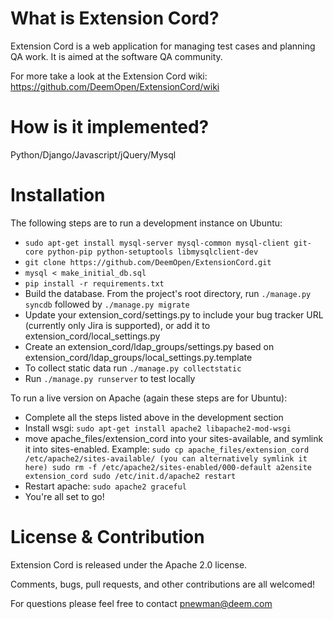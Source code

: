 # What is Extension Cord?

Extension Cord is a web application for managing test cases and planning QA work. It is aimed at the software QA community.

For more take a look at the Extension Cord wiki: https://github.com/DeemOpen/ExtensionCord/wiki

# How is it implemented?

Python/Django/Javascript/jQuery/Mysql

# Installation

The following steps are to run a development instance on Ubuntu:

* `sudo apt-get install mysql-server mysql-common mysql-client git-core python-pip python-setuptools libmysqlclient-dev`
* `git clone https://github.com/DeemOpen/ExtensionCord.git`
* `mysql < make_initial_db.sql`
* `pip install -r requirements.txt`
* Build the database. From the project's root directory, run `./manage.py syncdb` followed by `./manage.py migrate`
* Update your extension_cord/settings.py to include your bug tracker URL (currently only Jira is supported), or
  add it to extension_cord/local_settings.py
* Create an extension_cord/ldap_groups/settings.py based on
  extension_cord/ldap_groups/local_settings.py.template
* To collect static data run `./manage.py collectstatic`
* Run `./manage.py runserver` to test locally

To run a live version on Apache (again these steps are for Ubuntu):

* Complete all the steps listed above in the development section
* Install wsgi: `sudo apt-get install apache2 libapache2-mod-wsgi`
* move apache_files/extension_cord into your
  sites-available, and symlink it into sites-enabled. Example:
   `sudo cp apache_files/extension_cord /etc/apache2/sites-available/ (you can alternatively symlink it here)
    sudo rm -f /etc/apache2/sites-enabled/000-default
    a2ensite extension_cord
    sudo /etc/init.d/apache2 restart`
* Restart apache: `sudo apache2 graceful`
* You're all set to go!

# License & Contribution

Extension Cord is released under the Apache 2.0 license.

Comments, bugs, pull requests, and other contributions are all welcomed!

For questions please feel free to contact pnewman@deem.com
